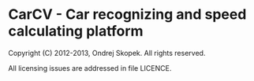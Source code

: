 # CarCV - Car recognizing and speed calculating platform

Copyright (C) 2012-2013, Ondrej Skopek. All rights reserved.

All licensing issues are addressed in file LICENCE.